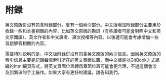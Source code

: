 # 附録

英文原版併沒有包含附録部分，隻有一個索引部分。中文版增加附録部分主要用於收録一些和本書相關的內容，比如英文原版的勘誤（有些讀者可能會對照中文和英文原閲讀）、英文作者和中文譯者、譯文授權等內容。以後還可能會考慮增加一些習題解答相關的內容。

需要特别説明的是，中文版附録併沒有包含英文原版的索引信息。因爲英文原版的索引信息主要是記録每個索引所在的英文頁面位置，而中文版是以GitBook方式組織的html網頁形式，將英文頁面位置轉爲章節位置可能會更合理，不過這個會涉及到繁瑣的手工操作。如果大家有更好的建議，請告知我們。

